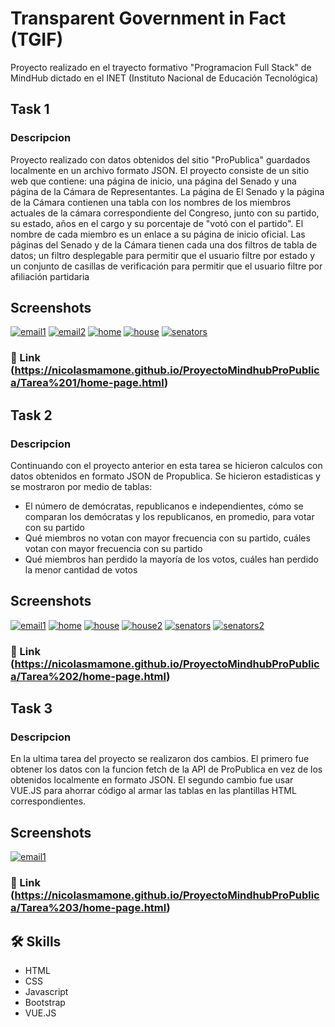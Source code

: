 
# Transparent Government in Fact (TGIF) 
 
Proyecto realizado en el trayecto formativo "Programacion Full Stack" de MindHub dictado en el INET (Instituto Nacional de Educación Tecnológica)
## Task 1
### Descripcion
Proyecto realizado con datos obtenidos del sitio "ProPublica" guardados localmente en un archivo formato JSON. El proyecto consiste de un sitio web que contiene: una página de inicio, una página del Senado y una página de la Cámara de Representantes. La página de El Senado y la página de la Cámara contienen una tabla con los nombres de los miembros actuales de la cámara correspondiente del Congreso, junto con su partido, su estado, años en el cargo y su porcentaje de "votó con el partido". El nombre de cada miembro es un enlace a su página de inicio oficial. Las páginas del Senado y de la Cámara tienen cada una dos filtros de tabla de datos; un filtro desplegable para permitir que el usuario filtre por estado y un conjunto de casillas de verificación para permitir que el usuario filtre por afiliación partidaria

## Screenshots

[![email1](https://raw.githubusercontent.com/nicolasmamone/ProyectoMindhubProPublica/dd030c6571e4b1ff9c87fe7f0faa8cfe95b8f7ce/Tarea%201/resources/email1%20-%20readme.png)](https://raw.githubusercontent.com/nicolasmamone/ProyectoMindhubProPublica/main/Tarea%201/resources/email1.png)
[![email2](https://raw.githubusercontent.com/nicolasmamone/ProyectoMindhubProPublica/main/Tarea%201/resources/email2%20-%20readme.png)](https://raw.githubusercontent.com/nicolasmamone/ProyectoMindhubProPublica/main/Tarea%201/resources/email2.png)
[![home](https://raw.githubusercontent.com/nicolasmamone/ProyectoMindhubProPublica/main/Tarea%201/resources/Task%202%20Home%20-%20readme.png)](https://raw.githubusercontent.com/nicolasmamone/ProyectoMindhubProPublica/main/Tarea%201/resources/Task%202%20Home.png )
[![house](https://raw.githubusercontent.com/nicolasmamone/ProyectoMindhubProPublica/main/Tarea%201/resources/Task%202%20House%20-%20readme.png)](https://raw.githubusercontent.com/nicolasmamone/ProyectoMindhubProPublica/main/Tarea%201/resources/Task%202%20House.png)
[![senators](https://raw.githubusercontent.com/nicolasmamone/ProyectoMindhubProPublica/main/Tarea%201/resources/Task%202%20Senators%20-%20readme.png)](https://raw.githubusercontent.com/nicolasmamone/ProyectoMindhubProPublica/main/Tarea%201/resources/Task%202%20Senators.png)


### 🔗 Link (https://nicolasmamone.github.io/ProyectoMindhubProPublica/Tarea%201/home-page.html)

## Task 2
### Descripcion
Continuando con el proyecto anterior en esta tarea se hicieron calculos con datos obtenidos en formato JSON de Propublica. Se hicieron estadisticas y se mostraron por medio de tablas:
- El número de demócratas, republicanos e independientes, cómo se comparan los demócratas y los republicanos, en promedio, para votar con su partido
- Qué miembros no votan con mayor frecuencia con su partido, cuáles votan con mayor frecuencia con su partido
- Qué miembros han perdido la mayoría de los votos, cuáles han perdido la menor cantidad de votos

## Screenshots

[![email1](https://raw.githubusercontent.com/nicolasmamone/ProyectoMindhubProPublica/main/Tarea%202/Resources/email%20-%20readme.png)](https://raw.githubusercontent.com/nicolasmamone/ProyectoMindhubProPublica/main/Tarea%202/Resources/email.png)
[![home](https://raw.githubusercontent.com/nicolasmamone/ProyectoMindhubProPublica/main/Tarea%202/Resources/Task%203%20Home%20-%20readme.png)](https://raw.githubusercontent.com/nicolasmamone/ProyectoMindhubProPublica/main/Tarea%202/Resources/Task%203%20Home.png)
[![house](https://raw.githubusercontent.com/nicolasmamone/ProyectoMindhubProPublica/main/Tarea%202/Resources/Task%203%20House%20Attendance%20-%20readme.png)](https://raw.githubusercontent.com/nicolasmamone/ProyectoMindhubProPublica/main/Tarea%202/Resources/Task%203%20House%20Attendance.png)
[![house2](https://raw.githubusercontent.com/nicolasmamone/ProyectoMindhubProPublica/main/Tarea%202/Resources/Task%203%20House%20Party%20Loyalty%20-%20readme.png)](https://github.com/nicolasmamone/ProyectoMindhubProPublica/blob/main/Tarea%202/Resources/Task%203%20House%20Party%20Loyalty.png?raw=true)
[![senators](https://github.com/nicolasmamone/ProyectoMindhubProPublica/blob/main/Tarea%202/Resources/Task%203%20Senate%20Attendance%20-%20readme.png?raw=true)](https://github.com/nicolasmamone/ProyectoMindhubProPublica/blob/main/Tarea%202/Resources/Task%203%20Senate%20Attendance.png?raw=true)
[![senators2](https://github.com/nicolasmamone/ProyectoMindhubProPublica/blob/main/Tarea%202/Resources/Task%203%20Senate%20Party%20Loyalty%20-%20readme.png?raw=true)](https://github.com/nicolasmamone/ProyectoMindhubProPublica/blob/main/Tarea%202/Resources/Task%203%20Senate%20Party%20Loyalty.png?raw=true)


### 🔗 Link (https://nicolasmamone.github.io/ProyectoMindhubProPublica/Tarea%202/home-page.html)

## Task 3
### Descripcion
En la ultima tarea del proyecto se realizaron dos cambios. El primero fue obtener los datos con la funcion fetch de la API de ProPublica en vez de los obtenidos localmente en formato JSON. El segundo cambio fue usar VUE.JS para ahorrar código al armar las tablas en las plantillas HTML correspondientes.

## Screenshots

[![email1](https://github.com/nicolasmamone/ProyectoMindhubProPublica/blob/main/Tarea%203/Recourses/email%20-%20readme.png?raw=true)](https://github.com/nicolasmamone/ProyectoMindhubProPublica/blob/main/Tarea%203/Recourses/email.png?raw=true)


### 🔗 Link (https://nicolasmamone.github.io/ProyectoMindhubProPublica/Tarea%203/home-page.html)

## 🛠 Skills
- HTML
- CSS
- Javascript
- Bootstrap
- VUE.JS


